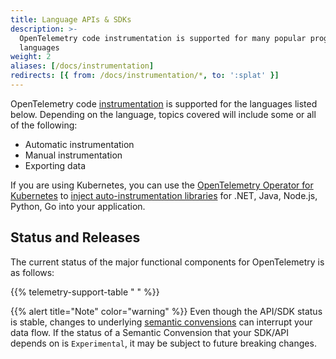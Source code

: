 ```yaml
---
title: Language APIs & SDKs
description: >-
  OpenTelemetry code instrumentation is supported for many popular programming
  languages
weight: 2
aliases: [/docs/instrumentation]
redirects: [{ from: /docs/instrumentation/*, to: ':splat' }]
---
```


OpenTelemetry code [instrumentation][] is supported for the languages listed
below. Depending on the language, topics covered will include some or all of the
following:

- Automatic instrumentation
- Manual instrumentation
- Exporting data

If you are using Kubernetes, you can use the [OpenTelemetry Operator for
Kubernetes][otel-op] to [inject auto-instrumentation libraries][auto] for .NET,
Java, Node.js, Python, Go into your application.

## Status and Releases

The current status of the major functional components for OpenTelemetry is as
follows:

{{% telemetry-support-table " " %}}

{{% alert title="Note" color="warning" %}} Even though the API/SDK status
is stable, changes to underlying [semantic convensions][SemConv] can interrupt
your data flow. If the status of a Semantic Convension that your SDK/API
depends on is `Experimental`, it may be subject to future breaking changes.

[auto]: /docs/kubernetes/operator/automatic/
[instrumentation]: /docs/concepts/instrumentation/
[otel-op]: /docs/kubernetes/operator/
[SemConv]: /docs/concepts/semantic-conventions/
